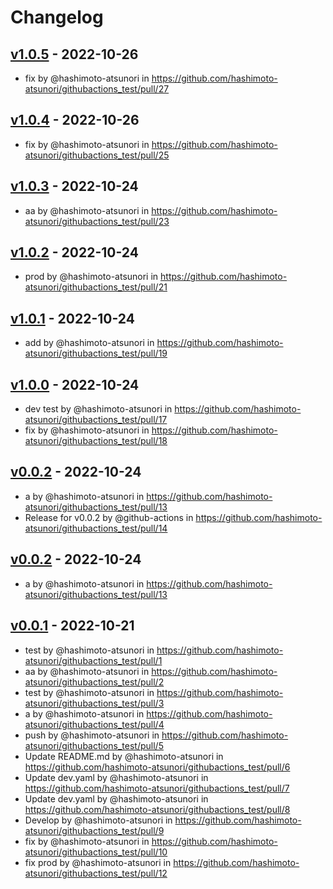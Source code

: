 # Changelog

## [v1.0.5](https://github.com/hashimoto-atsunori/githubactions_test/compare/v1.0.4...v1.0.5) - 2022-10-26
- fix by @hashimoto-atsunori in https://github.com/hashimoto-atsunori/githubactions_test/pull/27

## [v1.0.4](https://github.com/hashimoto-atsunori/githubactions_test/compare/v1.0.3...v1.0.4) - 2022-10-26
- fix by @hashimoto-atsunori in https://github.com/hashimoto-atsunori/githubactions_test/pull/25

## [v1.0.3](https://github.com/hashimoto-atsunori/githubactions_test/compare/v1.0.2...v1.0.3) - 2022-10-24
- aa by @hashimoto-atsunori in https://github.com/hashimoto-atsunori/githubactions_test/pull/23

## [v1.0.2](https://github.com/hashimoto-atsunori/githubactions_test/compare/v1.0.1...v1.0.2) - 2022-10-24
- prod by @hashimoto-atsunori in https://github.com/hashimoto-atsunori/githubactions_test/pull/21

## [v1.0.1](https://github.com/hashimoto-atsunori/githubactions_test/compare/v1.0.0...v1.0.1) - 2022-10-24
- add by @hashimoto-atsunori in https://github.com/hashimoto-atsunori/githubactions_test/pull/19

## [v1.0.0](https://github.com/hashimoto-atsunori/githubactions_test/compare/v0.0.2...v1.0.0) - 2022-10-24
- dev test by @hashimoto-atsunori in https://github.com/hashimoto-atsunori/githubactions_test/pull/17
- fix by @hashimoto-atsunori in https://github.com/hashimoto-atsunori/githubactions_test/pull/18

## [v0.0.2](https://github.com/hashimoto-atsunori/githubactions_test/compare/v0.0.1...v0.0.2) - 2022-10-24
- a by @hashimoto-atsunori in https://github.com/hashimoto-atsunori/githubactions_test/pull/13
- Release for v0.0.2 by @github-actions in https://github.com/hashimoto-atsunori/githubactions_test/pull/14

## [v0.0.2](https://github.com/hashimoto-atsunori/githubactions_test/compare/v0.0.1...v0.0.2) - 2022-10-24
- a by @hashimoto-atsunori in https://github.com/hashimoto-atsunori/githubactions_test/pull/13

## [v0.0.1](https://github.com/hashimoto-atsunori/githubactions_test/commits/v0.0.1) - 2022-10-21
- test by @hashimoto-atsunori in https://github.com/hashimoto-atsunori/githubactions_test/pull/1
- aa by @hashimoto-atsunori in https://github.com/hashimoto-atsunori/githubactions_test/pull/2
- test by @hashimoto-atsunori in https://github.com/hashimoto-atsunori/githubactions_test/pull/3
- a by @hashimoto-atsunori in https://github.com/hashimoto-atsunori/githubactions_test/pull/4
- push by @hashimoto-atsunori in https://github.com/hashimoto-atsunori/githubactions_test/pull/5
- Update README.md by @hashimoto-atsunori in https://github.com/hashimoto-atsunori/githubactions_test/pull/6
- Update dev.yaml by @hashimoto-atsunori in https://github.com/hashimoto-atsunori/githubactions_test/pull/7
- Update dev.yaml by @hashimoto-atsunori in https://github.com/hashimoto-atsunori/githubactions_test/pull/8
- Develop by @hashimoto-atsunori in https://github.com/hashimoto-atsunori/githubactions_test/pull/9
- fix by @hashimoto-atsunori in https://github.com/hashimoto-atsunori/githubactions_test/pull/10
- fix prod by @hashimoto-atsunori in https://github.com/hashimoto-atsunori/githubactions_test/pull/12
